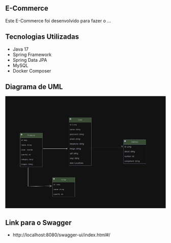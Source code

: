 ## E-Commerce

Este E-Commerce foi desenvolvido para fazer o ...

## Tecnologias Utilizadas 

- Java 17
- Spring Framework
- Spring Data JPA
- MySQL
- Docker Composer



## Diagrama de UML 

![img.png](img.png)



## Link para o Swagger 
- http://localhost:8080/swagger-ui/index.html#/

